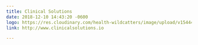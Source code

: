 ```yaml
---
title: Clinical Solutions
date: 2018-12-10 14:43:20 -0600
logo: https://res.cloudinary.com/health-wildcatters/image/upload/v1544474607/Clinical%20Solutions%20Web%20Ready.jpg
link: http://www.clinicalsolutions.io

---
```


